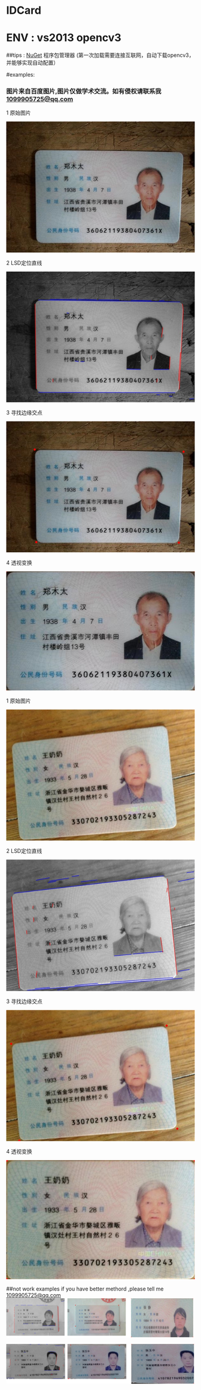 # IDCard 
# ENV : vs2013 opencv3  
##tips : [NuGet](http://www.nuget.org/) 程序包管理器 (第一次加载需要连接互联网，自动下载opencv3，并能够实现自动配置）

#examples:
### 图片来自百度图片,图片仅做学术交流。如有侵权请联系我 1099905725@qq.com
1 原始图片

![原始图片](./images/src.JPG)

2 LSD定位直线

![lines](./images/lines.jpg)

3 寻找边缘交点

![points](./images/point.jpg)

4 透视变换

![结果](./images/result.jpg)

1 原始图片

![原始图片](./images/src2.JPG)

2 LSD定位直线

![lines](./images/lines2.jpg)

3 寻找边缘交点

![points](./images/point2.jpg)

4 透视变换

![结果](./images/result2.jpg)

##not work examples if you have better methord ,please tell me 1099905725@qq.com
![e1](./images/notworkexample1.png)

![e2](./images/notworkexample2.jpg)
